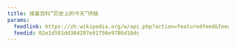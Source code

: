 ```yaml
---
title: 维基百科“历史上的今天”供稿
params:
  feedlink: https://zh.wikipedia.org/w/api.php?action=featuredfeed&feed=onthisday&feedformat=atom
  feedid: 02e1d581dd304207e91756e9786d18dc
---
```


